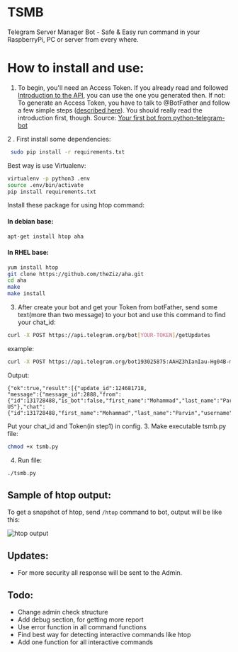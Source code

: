 # TSMB
Telegram Server Manager Bot - Safe &amp; Easy run command in your RaspberryPi, PC or server from every where.

# How to install and use:
 1. To begin, you'll need an Access Token. If you already read and followed [Introduction to the API](https://github.com/python-telegram-bot/python-telegram-bot/wiki/Introduction-to-the-API), you can use the one you generated then. If not: To generate an Access Token, you have to talk to @BotFather and follow a few simple steps ([described here](https://core.telegram.org/bots#6-botfather)). You should really read the introduction first, though.
 Source: [Your first bot from python-telegram-bot](https://github.com/python-telegram-bot/python-telegram-bot)
 
 2 . First install some dependencies:
 ```bash
  sudo pip install -r requirements.txt
  ```
  Best way is use Virtualenv:
  ```bash
  virtualenv -p python3 .env
  source .env/bin/activate
  pip install requirements.txt
  ```
  Install these package for using htop command:
  #### In debian base:
  ```bash
  apt-get install htop aha
  ```
  #### In RHEL base:
  ```bash
  yum install htop
  git clone https://github.com/theZiz/aha.git
  cd aha
  make
  make install
  ```
 
 3. After create your bot and get your Token from botFather, send some text(more than two message) to your bot and use this command to find your chat_id:
  ```bash
  curl -X POST https://api.telegram.org/bot[YOUR-TOKEN]/getUpdates
  ```
  example:
  ```bash
  curl -X POST https://api.telegram.org/bot193025875:AAHZ3hIanIau-Hg04B-mZREFBjLl6GvM9fk/getUpdates
  ```
  Output:
  ```
  {"ok":true,"result":[{"update_id":124681718,
"message":{"message_id":2888,"from":{"id":131728488,"is_bot":false,"first_name":"Mohammad","last_name":"Parvin","username":"mmparvin","language_code":"en-US"},"chat":{"id":131728488,"first_name":"Mohammad","last_name":"Parvin","username":"mmparvin","type":"private"},"date":1523988641,"text":"HHHHHHHHHHH"}}]}
  ```
Put your chat_id and Token(in step1) in config.
 3. Make executable tsmb.py file:
 ```bash
 chmod +x tsmb.py
 ```
 
 4. Run file:
 ```bash
 ./tsmb.py
 ```
## Sample of htop output:
To get a snapshot of htop, send `/htop` command to bot, output will be like this:

![htop output](https://github.com/MParvin/TSMB/blob/master/htop_output.png?raw=true)
 
## Updates:
 * For more security all response will be sent to the Admin.

## Todo:
* Change admin check structure
* Add debug section, for getting more report
* Use error function in all command functions
* Find best way for detecting interactive commands like htop
* Add one function for all interactive commands
